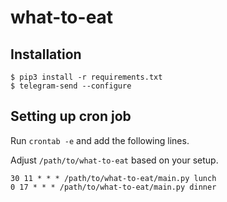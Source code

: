 # what-to-eat

## Installation

```
$ pip3 install -r requirements.txt
$ telegram-send --configure
```

## Setting up cron job

Run `crontab -e` and add the following lines.

Adjust `/path/to/what-to-eat` based on your setup.

```
30 11 * * * /path/to/what-to-eat/main.py lunch
0 17 * * * /path/to/what-to-eat/main.py dinner
```
